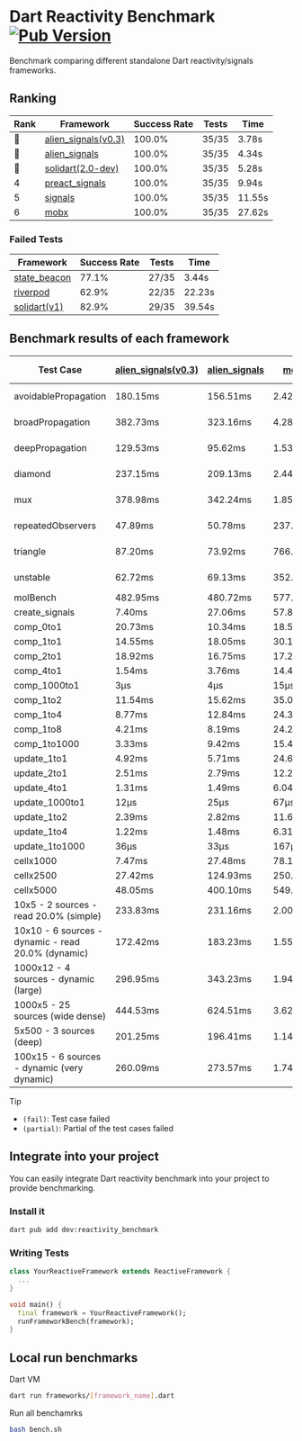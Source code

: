 # Dart Reactivity Benchmark [![Pub Version](https://img.shields.io/pub/v/reactivity_benchmark)](https://pub.dev/packages/reactivity_benchmark)

Benchmark comparing different standalone Dart reactivity/signals frameworks.

## Ranking

<!-- ranking start -->
| Rank | Framework | Success Rate | Tests | Time |
|------|-----------|--------------|-------|------|
| 🥇 | [alien_signals(v0.3)](https://github.com/medz/alien-signals-dart) | 100.0% | 35/35 | 3.78s |
| 🥈 | [alien_signals](https://github.com/medz/alien-signals-dart) | 100.0% | 35/35 | 4.34s |
| 🥉 | [solidart(2.0-dev)](https://github.com/nank1ro/solidart/tree/dev) | 100.0% | 35/35 | 5.28s |
| 4 | [preact_signals](https://pub.dev/packages/preact_signals) | 100.0% | 35/35 | 9.94s |
| 5 | [signals](https://github.com/rodydavis/signals.dart) | 100.0% | 35/35 | 11.55s |
| 6 | [mobx](https://github.com/mobxjs/mobx.dart) | 100.0% | 35/35 | 27.62s |

<!-- ranking end -->

### **Failed Tests**

<!-- fail start -->
| Framework | Success Rate | Tests | Time |
|-----------|--------------|-------|------|
| [state_beacon](https://github.com/jinyus/dart_beacon) | 77.1% | 27/35 | 3.44s |
| [riverpod](https://github.com/rrousselGit/riverpod) | 62.9% | 22/35 | 22.23s |
| [solidart(v1)](https://github.com/nank1ro/solidart) | 82.9% | 29/35 | 39.54s |

<!-- fail end -->

## Benchmark results of each framework

<!-- test-case start -->
| Test Case | [alien_signals(v0.3)](https://github.com/medz/alien-signals-dart) | [alien_signals](https://github.com/medz/alien-signals-dart) | [mobx](https://github.com/mobxjs/mobx.dart) | [preact_signals](https://pub.dev/packages/preact_signals) | [riverpod](https://github.com/rrousselGit/riverpod) | [signals](https://github.com/rodydavis/signals.dart) | [solidart(2.0-dev)](https://github.com/nank1ro/solidart/tree/dev) | [solidart(v1)](https://github.com/nank1ro/solidart) | [state_beacon](https://github.com/jinyus/dart_beacon) |
|---|---|---|---|---|---|---|---|---|---|
| avoidablePropagation | 180.15ms | 156.51ms | 2.42s | 205.58ms | 1.40s | 207.42ms | 272.74ms | 2.21s | 167.46ms (fail) |
| broadPropagation | 382.73ms | 323.16ms | 4.28s | 464.11ms | 81.15ms (fail) | 450.76ms | 503.53ms | 5.44s | 6.14ms (fail) |
| deepPropagation | 129.53ms | 95.62ms | 1.53s | 178.42ms | 1.90s (fail) | 167.27ms | 178.25ms | 2.05s | 142.20ms (fail) |
| diamond | 237.15ms | 209.13ms | 2.44s | 283.18ms | 2.52s (fail) | 284.07ms | 353.06ms | 3.52s | 180.58ms (fail) |
| mux | 378.98ms | 342.24ms | 1.85s | 382.30ms | 572.48ms (fail) | 413.37ms | 441.06ms | 2.02s | 191.52ms (fail) |
| repeatedObservers | 47.89ms | 50.78ms | 237.58ms | 38.50ms | 400.60ms (fail) | 46.88ms | 78.84ms | 222.44ms | 53.21ms (fail) |
| triangle | 87.20ms | 73.92ms | 766.99ms | 100.07ms | 930.48ms (fail) | 100.44ms | 119.52ms | 1.15s | 76.97ms (fail) |
| unstable | 62.72ms | 69.13ms | 352.37ms | 70.94ms | 618.27ms (fail) | 73.42ms | 95.52ms | 358.95ms | 337.45ms (fail) |
| molBench | 482.95ms | 480.72ms | 577.80ms | 490.68ms | 11.59ms | 489.54ms | 492.85ms | 1.71s | 1.25ms |
| create_signals | 7.40ms | 27.06ms | 57.85ms | 5.32ms | 26.61ms | 26.37ms | 68.49ms | 51.70ms | 60.99ms |
| comp_0to1 | 20.73ms | 10.34ms | 18.58ms | 17.37ms | 16.80ms | 12.04ms | 33.39ms | 22.99ms | 53.86ms |
| comp_1to1 | 14.55ms | 18.05ms | 30.13ms | 10.89ms | 22.62ms | 28.68ms | 54.47ms | 43.60ms | 54.94ms |
| comp_2to1 | 18.92ms | 16.75ms | 17.25ms | 21.05ms | 30.58ms | 22.95ms | 21.30ms | 25.27ms | 37.03ms |
| comp_4to1 | 1.54ms | 3.76ms | 14.43ms | 8.68ms | 11.35ms | 6.52ms | 8.85ms | 32.05ms | 16.21ms |
| comp_1000to1 | 3μs | 4μs | 15μs | 4μs | 4μs | 9μs | 18μs | 2.89ms | 43μs |
| comp_1to2 | 11.54ms | 15.62ms | 35.03ms | 25.01ms | 13.21ms | 14.58ms | 38.34ms | 30.81ms | 46.13ms |
| comp_1to4 | 8.77ms | 12.84ms | 24.34ms | 32.92ms | 24.80ms | 7.25ms | 22.11ms | 29.10ms | 46.04ms |
| comp_1to8 | 4.21ms | 8.19ms | 24.27ms | 5.83ms | 6.32ms | 7.11ms | 26.57ms | 25.90ms | 44.47ms |
| comp_1to1000 | 3.33ms | 9.42ms | 15.44ms | 6.57ms | 5.88ms | 4.45ms | 15.21ms | 18.81ms | 39.88ms |
| update_1to1 | 4.92ms | 5.71ms | 24.65ms | 8.17ms | 84.10ms | 9.17ms | 16.22ms | 42.22ms | 5.74ms |
| update_2to1 | 2.51ms | 2.79ms | 12.28ms | 4.06ms | 42.31ms | 4.59ms | 7.92ms | 20.90ms | 2.88ms |
| update_4to1 | 1.31ms | 1.49ms | 6.04ms | 2.04ms | 21.18ms | 2.30ms | 4.07ms | 10.58ms | 1.46ms |
| update_1000to1 | 12μs | 25μs | 67μs | 20μs | 173μs | 24μs | 40μs | 127μs | 15μs |
| update_1to2 | 2.39ms | 2.82ms | 11.64ms | 4.12ms | 42.79ms | 4.87ms | 7.89ms | 20.86ms | 2.94ms |
| update_1to4 | 1.22ms | 1.48ms | 6.31ms | 2.03ms | 20.68ms | 2.32ms | 4.04ms | 10.54ms | 1.46ms |
| update_1to1000 | 36μs | 33μs | 167μs | 870μs | 117μs | 43μs | 153μs | 197μs | 407μs |
| cellx1000 | 7.47ms | 27.48ms | 78.10ms | 9.71ms | N/A | 9.92ms | 11.76ms | 166.93ms | 5.24ms |
| cellx2500 | 27.42ms | 124.93ms | 250.14ms | 27.60ms | N/A | 32.32ms | 34.51ms | 487.72ms | 24.97ms |
| cellx5000 | 48.05ms | 400.10ms | 549.19ms | 72.98ms | N/A | 67.16ms | 85.86ms | 1.11s | 76.25ms |
| 10x5 - 2 sources - read 20.0% (simple) | 233.83ms | 231.16ms | 2.00s | 437.76ms | 2.21s | 510.14ms | 349.24ms | 2.63s (partial) | 243.71ms |
| 10x10 - 6 sources - dynamic - read 20.0% (dynamic) | 172.42ms | 183.23ms | 1.55s | 267.71ms | 1.48s (partial) | 277.72ms | 244.67ms | 2.38s (partial) | 200.38ms |
| 1000x12 - 4 sources - dynamic (large) | 296.95ms | 343.23ms | 1.94s | 3.47s | 2.48s (partial) | 4.01s | 465.51ms | 3.96s (partial) | 341.57ms |
| 1000x5 - 25 sources (wide dense) | 444.53ms | 624.51ms | 3.62s | 2.61s | 4.07s | 3.56s | 595.20ms | 5.02s (partial) | 511.15ms |
| 5x500 - 3 sources (deep) | 201.25ms | 196.41ms | 1.14s | 230.75ms | 1.37s | 227.99ms | 253.55ms | 1.97s (partial) | 205.53ms |
| 100x15 - 6 sources - dynamic (very dynamic) | 260.09ms | 273.57ms | 1.74s | 448.45ms | 1.83s (partial) | 474.03ms | 375.91ms | 2.75s (partial) | 259.02ms |

<!-- test-case end -->

> [!TIP]
> - `(fail)`: Test case failed
> - `(partial)`: Partial of the test cases failed

## Integrate into your project

You can easily integrate Dart reactivity benchmark into your project to provide benchmarking.

### Install it

```bash
dart pub add dev:reactivity_benchmark
```

### Writing Tests

```dart
class YourReactiveFramework extends ReactiveFramework {
  ...
}

void main() {
  final framework = YourReactiveFramework();
  runFrameworkBench(framework);
}
```

## Local run benchmarks

Dart VM
```bash
dart run frameworks/[framework_name].dart
```

Run all benchamrks
```bash
bash bench.sh
```
